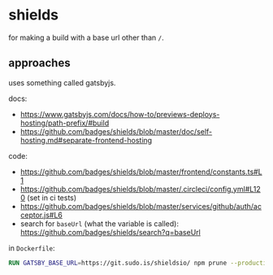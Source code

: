 # shields 

for making a build with a base url other than `/`. 

## approaches

uses something called gatsbyjs. 

docs: 

 * https://www.gatsbyjs.com/docs/how-to/previews-deploys-hosting/path-prefix/#build
 * https://github.com/badges/shields/blob/master/doc/self-hosting.md#separate-frontend-hosting

code: 

 * https://github.com/badges/shields/blob/master/frontend/constants.ts#L1
 * https://github.com/badges/shields/blob/master/.circleci/config.yml#L120 (set in ci tests)
 * https://github.com/badges/shields/blob/master/services/github/auth/acceptor.js#L6
 * search for `baseUrl` (what the variable is called): https://github.com/badges/shields/search?q=baseUrl

in `Dockerfile`:

```Dockerfile
RUN GATSBY_BASE_URL=https://git.sudo.is/shieldsio/ npm prune --production
```


